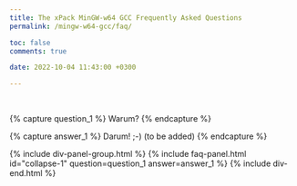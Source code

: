 ```yaml
---
title: The xPack MinGW-w64 GCC Frequently Asked Questions
permalink: /mingw-w64-gcc/faq/

toc: false
comments: true

date: 2022-10-04 11:43:00 +0300

---
```


<br/>

{% capture question_1 %}
Warum?
{% endcapture %}

{% capture answer_1 %}
Darum! ;-) (to be added)
{% endcapture %}

{% include div-panel-group.html %}
{% include faq-panel.html id="collapse-1" question=question_1 answer=answer_1 %}
{% include div-end.html %}
